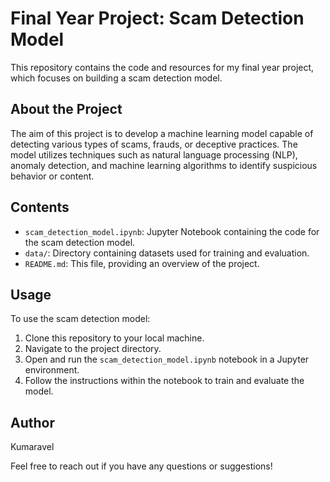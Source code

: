 # Final Year Project: Scam Detection Model

This repository contains the code and resources for my final year project, which focuses on building a scam detection model.

## About the Project

The aim of this project is to develop a machine learning model capable of detecting various types of scams, frauds, or deceptive practices. The model utilizes techniques such as natural language processing (NLP), anomaly detection, and machine learning algorithms to identify suspicious behavior or content.

## Contents

- `scam_detection_model.ipynb`: Jupyter Notebook containing the code for the scam detection model.
- `data/`: Directory containing datasets used for training and evaluation.
- `README.md`: This file, providing an overview of the project.

## Usage

To use the scam detection model:
1. Clone this repository to your local machine.
2. Navigate to the project directory.
3. Open and run the `scam_detection_model.ipynb` notebook in a Jupyter environment.
4. Follow the instructions within the notebook to train and evaluate the model.

## Author

Kumaravel

Feel free to reach out if you have any questions or suggestions!

